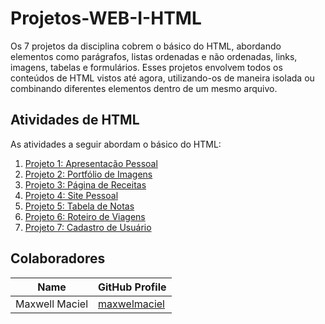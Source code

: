 # Projetos-WEB-I-HTML

Os 7 projetos  da disciplina cobrem o básico do HTML, abordando elementos como parágrafos, listas ordenadas e não ordenadas, links, imagens, tabelas e formulários. Esses projetos envolvem todos os conteúdos de HTML vistos até agora, utilizando-os de maneira isolada ou combinando diferentes elementos dentro de um mesmo arquivo.

## Atividades de HTML

As atividades a seguir abordam o básico do HTML:

1. [Projeto 1: Apresentação Pessoal](Projeto1/index.html)
2. [Projeto 2: Portfólio de Imagens](Projeto2/index.html)
3. [Projeto 3: Página de Receitas](Projeto3/index.html)
4. [Projeto 4: Site Pessoal](Projeto4/index.html)
5. [Projeto 5: Tabela de Notas](Projeto5/index.html)
6. [Projeto 6: Roteiro de Viagens](Projeto6/index.html)
7. [Projeto 7: Cadastro de Usuário](Projeto7/index.html)


##  **Colaboradores**

| **Name**           | **GitHub Profile**                                    |
|--------------------|-------------------------------------------------------|
| Maxwell Maciel   | [maxwelmaciel](https://github.com/MaxwellMaciel)    |
